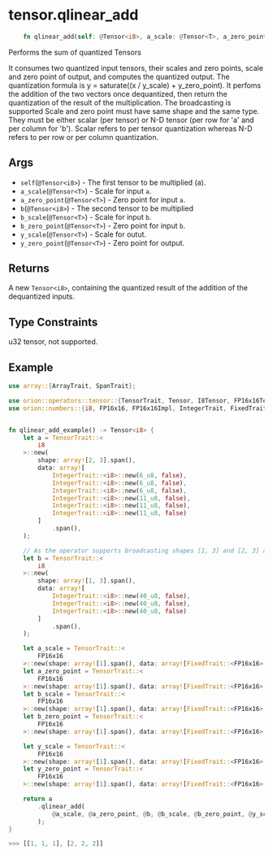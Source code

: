 # tensor.qlinear_add

```rust
    fn qlinear_add(self: @Tensor<i8>, a_scale: @Tensor<T>, a_zero_point: @Tensor<T>, b: @Tensor<i8>, b_scale: @Tensor<T>, b_zero_point: @Tensor<T>, y_scale: @Tensor<T>, y_zero_point: @Tensor<T>) -> Tensor::<i8>;
```

Performs the sum of quantized Tensors

It consumes two quantized input tensors, their scales and zero points, scale and zero point of output, and computes the quantized output. 
The quantization formula is y = saturate((x / y_scale) + y_zero_point).
It perfoms the addition of the two vectors once dequantized, then return the quantization of the result of the multiplication.
The broadcasting is supported
Scale and zero point must have same shape and the same type. They must be either scalar (per tensor) or N-D tensor (per row for 'a' and per column for 'b'). 
Scalar refers to per tensor quantization whereas N-D refers to per row or per column quantization.

## Args

* `self`(`@Tensor<i8>`) - The first tensor to be multiplied (a).
* `a_scale`(`@Tensor<T>`) - Scale for input `a`.
* `a_zero_point`(`@Tensor<T>`) - Zero point for input `a`.
* `b`(`@Tensor<i8>`) - The second tensor to be multiplied
* `b_scale`(`@Tensor<T>`) - Scale for input `b`.
* `b_zero_point`(`@Tensor<T>`) - Zero point for input `b`.    
* `y_scale`(`@Tensor<T>`) - Scale for outut.
* `y_zero_point`(`@Tensor<T>`) - Zero point for output.   

## Returns

A new `Tensor<i8>`, containing the quantized result of the addition of the dequantized inputs.

## Type Constraints

u32 tensor, not supported.
 
## Example

```rust
use array::{ArrayTrait, SpanTrait};

use orion::operators::tensor::{TensorTrait, Tensor, I8Tensor, FP16x16Tensor};
use orion::numbers::{i8, FP16x16, FP16x16Impl, IntegerTrait, FixedTrait};


fn qlinear_add_example() -> Tensor<i8> {    
    let a = TensorTrait::<
        i8
    >::new(
        shape: array![2, 3].span(),
        data: array![
            IntegerTrait::<i8>::new(6_u8, false),
            IntegerTrait::<i8>::new(6_u8, false),
            IntegerTrait::<i8>::new(6_u8, false),
            IntegerTrait::<i8>::new(11_u8, false),
            IntegerTrait::<i8>::new(11_u8, false),
            IntegerTrait::<i8>::new(11_u8, false)
        ]
            .span(),
    );

    // As the operator supports broadcasting shapes [1, 3] and [2, 3] are compatible
    let b = TensorTrait::<
        i8
    >::new(
        shape: array![1, 3].span(),
        data: array![
            IntegerTrait::<i8>::new(40_u8, false),
            IntegerTrait::<i8>::new(40_u8, false),
            IntegerTrait::<i8>::new(40_u8, false)
        ]
            .span(),
    );

    let a_scale = TensorTrait::<
        FP16x16
    >::new(shape: array![1].span(), data: array![FixedTrait::<FP16x16>::new(131072, false)].span(),);
    let a_zero_point = TensorTrait::<
        FP16x16
    >::new(shape: array![1].span(), data: array![FixedTrait::<FP16x16>::new(65536, false)].span(),);
    let b_scale = TensorTrait::<
        FP16x16
    >::new(shape: array![1].span(), data: array![FixedTrait::<FP16x16>::new(16384, false)].span(),);
    let b_zero_point = TensorTrait::<
        FP16x16
    >::new(shape: array![1].span(), data: array![FixedTrait::<FP16x16>::new(0, false)].span(),);

    let y_scale = TensorTrait::<
        FP16x16
    >::new(shape: array![1].span(), data: array![FixedTrait::<FP16x16>::new(655360, false)].span(),);
    let y_zero_point = TensorTrait::<
        FP16x16
    >::new(shape: array![1].span(), data: array![FixedTrait::<FP16x16>::new(65536, true)].span(),);

    return a
        .qlinear_add(
            @a_scale, @a_zero_point, @b, @b_scale, @b_zero_point, @y_scale, @y_zero_point
        );
}        

>>> [[1, 1, 1], [2, 2, 2]]
```
